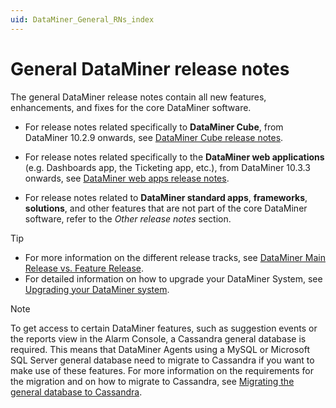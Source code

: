 ```yaml
---
uid: DataMiner_General_RNs_index
---
```


# General DataMiner release notes

The general DataMiner release notes contain all new features, enhancements, and fixes for the core DataMiner software.

- For release notes related specifically to **DataMiner Cube**, from DataMiner 10.2.9 onwards, see [DataMiner Cube release notes](xref:DataMiner_Cube_RNs_index).

- For release notes related specifically to the **DataMiner web applications** (e.g. Dashboards app, the Ticketing app, etc.), from DataMiner 10.3.3 onwards, see [DataMiner web apps release notes](xref:DataMiner_Web_apps_RNs_index).

- For release notes related to **DataMiner standard apps**, **frameworks**, **solutions**, and other features that are not part of the core DataMiner software, refer to the *Other release notes* section.

> [!TIP]
>
> - For more information on the different release tracks, see [DataMiner Main Release vs. Feature Release](xref:DataMiner_MR_vs_FR).
> - For detailed information on how to upgrade your DataMiner System, see [Upgrading your DataMiner system](xref:Upgrading_a_DataMiner_Agent).

> [!NOTE]
> To get access to certain DataMiner features, such as suggestion events or the reports view in the Alarm Console, a Cassandra general database is required. This means that DataMiner Agents using a MySQL or Microsoft SQL Server general database need to migrate to Cassandra if you want to make use of these features.
> For more information on the requirements for the migration and on how to migrate to Cassandra, see [Migrating the general database to Cassandra](xref:Migrating_the_general_database_to_Cassandra).
